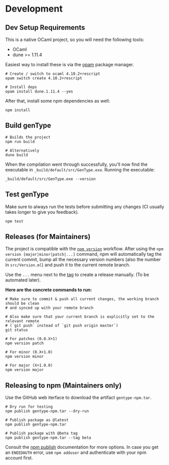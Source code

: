 # Development

## Dev Setup Requirements

This is a native OCaml project, so you will need the following tools:
- OCaml
- dune >= 1.11.4

Easiest way to install these is via the [opam](https://opam.ocaml.org/doc/Install.html) package manager.

```
# Create / switch to ocaml 4.10.2+rescript
opam switch create 4.10.2+rescript

# Install deps
opam install dune.1.11.4 --yes
```

After that, install some npm dependencies as well:

```
npm install
```

## Build genType

```
# Builds the project
npm run build

# Alternatively
dune build
```

When the compilation went through successfully, you'll now find the executable in `_build/default/src/GenType.exe`.
Running the executable:

```
_build/default/src/GenType.exe --version
```

## Test genType

Make sure to always run the tests before submitting any changes (CI usually takes
longer to give you feedback).

```
npm test
```

## Releases (for Maintainers)

The project is compatible with the [`npm
version`](https://docs.npmjs.com/cli/version) workflow. After using the `npm
version [major|minor|patch|...]` command, npm will automatically tag the
current commit, bump all the necessary version numbers (also the number in
`src/Version.ml`) and push it to the current remote branch.

Use the `...` menu next to the [tag](https://github.com/rescript-association/genType/tags) to create a release manually. (To be automated later).

**Here are the concrete commands to run:**

```
# Make sure to commit & push all current changes, the working branch should be clean
# and synced up with your remote branch

# Also make sure that your current branch is explicitly set to the relevant remote
# (`git push` instead of `git push origin master`)
git status

# For patches (0.0.X+1)
npm version patch

# For minor (0.X+1.0)
npm version minor

# For major (X+1.0.0)
npm version major
```

## Releasing to npm (Maintainers only)

Use the GitHub web iterface to download the artifact `gentype-npm.tar`.

```
# Dry run for testing
npm publish gentype-npm.tar --dry-run

# Publish package as @latest
npm publish gentype-npm.tar

# Publish package with @beta tag
npm publish gentype-npm.tar --tag beta
```

Consult the [npm publish](https://docs.npmjs.com/cli/publish) documentation for more options.
In case you get an `ENEEDAUTH` error, use `npm adduser` and authenticate with your npm account first.

